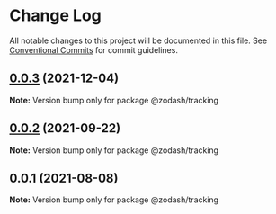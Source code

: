 # Change Log

All notable changes to this project will be documented in this file.
See [Conventional Commits](https://conventionalcommits.org) for commit guidelines.

## [0.0.3](https://github.com/zcorky/zodash/compare/@zodash/tracking@0.0.2...@zodash/tracking@0.0.3) (2021-12-04)

**Note:** Version bump only for package @zodash/tracking





## [0.0.2](https://github.com/zcorky/zodash/compare/@zodash/tracking@0.0.1...@zodash/tracking@0.0.2) (2021-09-22)

**Note:** Version bump only for package @zodash/tracking





## 0.0.1 (2021-08-08)

**Note:** Version bump only for package @zodash/tracking
